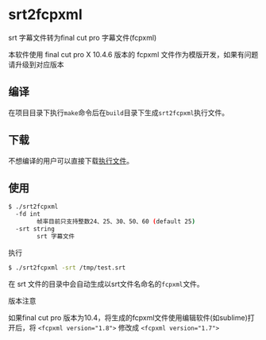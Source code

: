 # srt2fcpxml

srt 字幕文件转为final cut pro 字幕文件(fcpxml)

本软件使用 final cut pro X 10.4.6 版本的 fcpxml 文件作为模版开发，如果有问题请升级到对应版本


## 编译

在项目目录下执行`make`命令后在`build`目录下生成`srt2fcpxml`执行文件。

## 下载

不想编译的用户可以直接下载[执行文件](https://github.com/GanymedeNil/srt2fcpxml/releases)。

## 使用

```bash
$ ./srt2fcpxml
  -fd int
    	帧率目前只支持整数24、25、30、50、60 (default 25)
  -srt string
    	srt 字幕文件
```

执行

```bash
$ ./srt2fcpxml -srt /tmp/test.srt
```

在 srt 文件的目录中会自动生成以srt文件名命名的`fcpxml`文件。

版本注意

如果final cut pro 版本为10.4，将生成的fcpxml文件使用编辑软件(如sublime)打开后，将 ```<fcpxml version="1.8">``` 修改成 ```<fcpxml version="1.7">```

